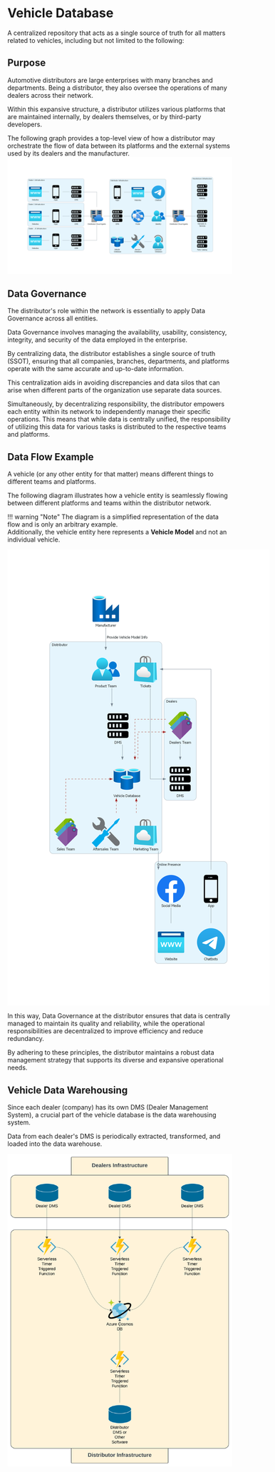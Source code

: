 # Vehicle Database
A centralized repository that acts as a single source of truth for all matters related to vehicles, including but not limited to the following:

## Purpose
Automotive distributors are large enterprises with many branches and departments. Being a distributor, they also oversee the operations of many dealers across their network.

Within this expansive structure, a distributor utilizes various platforms that are maintained internally, by dealers themselves, or by third-party developers.

The following graph provides a top-level view of how a distributor may orchestrate the flow of data between its platforms and the external systems used by its dealers and the manufacturer.
<img src="../assets/imgs/distributor.png">

## Data Governance
The distributor's role within the network is essentially to apply Data Governance across all entities.  

Data Governance involves managing the availability, usability, consistency, integrity, and security of the data employed in the enterprise.  

By centralizing data, the distributor establishes a single source of truth (SSOT), ensuring that all companies, branches, departments, and platforms operate with the same accurate and up-to-date information.  

This centralization aids in avoiding discrepancies and data silos that can arise when different parts of the organization use separate data sources.

Simultaneously, by decentralizing responsibility, the distributor empowers each entity within its network to independently manage their specific operations. 
This means that while data is centrally unified, the responsibility of utilizing this data for various tasks is distributed to the respective teams and platforms.

## Data Flow Example
A vehicle (or any other entity for that matter) means different things to different teams and platforms.  

The following diagram illustrates how a vehicle entity is seamlessly flowing between different platforms and teams within the distributor network.  

!!! warning "Note"
    The diagram is a simplified representation of the data flow and is only an arbitrary example.   
    Additionally, the vehicle entity here represents a **Vehicle Model** and not an individual vehicle.

<img style="max-width:800px; display: block; margin: auto;" src="../assets/imgs/vehicle-model-flow.png">

In this way, Data Governance at the distributor ensures that data is centrally managed to maintain its quality and reliability, while the operational responsibilities are decentralized to improve efficiency and reduce redundancy.

By adhering to these principles, the distributor maintains a robust data management strategy that supports its diverse and expansive operational needs.

## Vehicle Data Warehousing

Since each dealer (company) has its own DMS (Dealer Management System), a crucial part of the vehicle database is the data warehousing system.  

Data from each dealer's DMS is periodically extracted, transformed, and loaded into the data warehouse.

<img src="../assets/imgs/vehicle-database_data-warehousing.svg" />